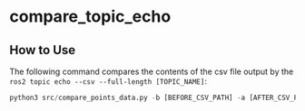 # compare_topic_echo

## How to Use

The following command compares the contents of the csv file output by the `ros2 topic echo --csv --full-length [TOPIC_NAME]`:

```python
python3 src/compare_points_data.py -b [BEFORE_CSV_PATH] -a [AFTER_CSV_PATH]
```
